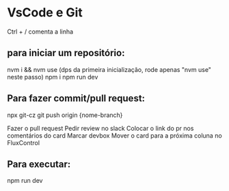# **VsCode e Git**

Ctrl + / comenta a linha

## **para iniciar um repositório:**
nvm i && nvm use
(dps da primeira inicialização, rode apenas "nvm use" neste passo)
npm i
npm run dev

## **Para fazer commit/pull request:**
npx git-cz
git push origin {nome-branch}

Fazer o pull request
Pedir review no slack
Colocar o link do pr nos comentários do card
Marcar devbox
Mover o card para a próxima coluna no FluxControl

## **Para executar:**
npm run dev

